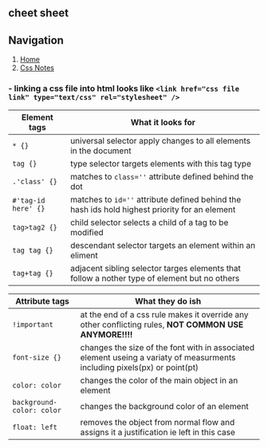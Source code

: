 ## cheet sheet

## Navigation
1. [Home](README.md)
1. [Css Notes](css-notes.md)


### - linking a css file into html looks like `<link href="css file link" type="text/css" rel="stylesheet" />`


**Element tags** | **What it looks for**
--------------|-------------
`* {}` | universal selector apply changes to all elements in the document
`tag {}` | type selector targets elements with this tag type
`.'class' {}` | matches to `class=''` attribute defined behind the dot
`#'tag-id here' {}` | matches to `id=''` attribute defined behind the hash ids hold highest priority for an element
`tag>tag2 {}` | child selector selects a child of a tag to be modified
`tag tag {}` | descendant selector targets an element within an eliment
`tag+tag {}` | adjacent sibling selector targes elements that follow a nother type of element but no others


**Attribute tags** | What they do ish
-------------------|------------------
`!important` | at the end of a css rule makes it override any other conflicting rules, **NOT COMMON USE ANYMORE!!!!**
`font-size {}` | changes the size of the font with in associated element useing a variaty of measurments including pixels(px) or point(pt)
`color: color` | changes the color of the main object in an element
`background-color: color` | changes the background color of an element
`float: left` | removes the object from normal flow and assigns it a justification ie left in this case

